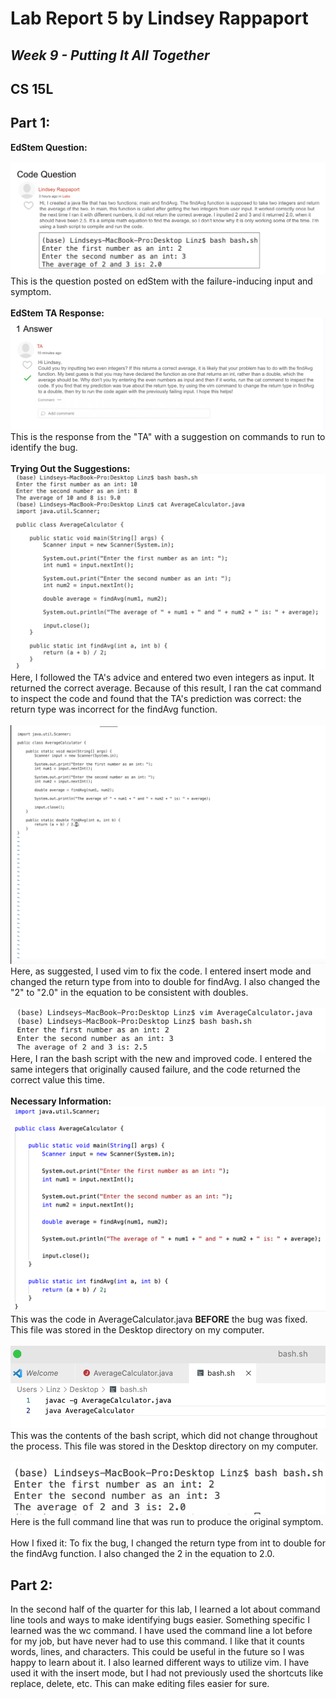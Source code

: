 # Lab Report 5 by Lindsey Rappaport
## *Week 9 - Putting It All Together*
## CS 15L

## **Part 1:** <br/>
**EdStem Question:** <br/> <br/>
![Image](edStemQ.png) <br/>
This is the question posted on edStem with the failure-inducing input and symptom.
<br/>
<br/>
**EdStem TA Response:** <br/>
![Image](edStemA.png) <br/>
This is the response from the "TA" with a suggestion on commands to run to identify the bug.
<br/>
<br/>
**Trying Out the Suggestions:** <br/>
![Image](firstTry.png) <br/>
Here, I followed the TA's advice and entered two even integers as input. It returned the correct average. Because of this result, I ran the cat command to inspect the code and found that the TA's prediction was correct: the return type was incorrect for the findAvg function.
<br/>
<br/>
![Image](vimFix.png) <br/>
Here, as suggested, I used vim to fix the code. I entered insert mode and changed the return type from into to double for findAvg. I also changed the "2" to "2.0" in the equation to be consistent with doubles.
<br/>
<br/>
![Image](fixed.png) <br/>
Here, I ran the bash script with the new and improved code. I entered the same integers that originally caused failure, and the code returned the correct value this time.
<br/>
<br/>
**Necessary Information:** <br/>
![Image](codeVS.png) <br/>
This was the code in AverageCalculator.java **BEFORE** the bug was fixed. This file was stored in the Desktop directory on my computer.
<br/>
<br/>
![Image](bash.png) <br/>
This was the contents of the bash script, which did not change throughout the process. This file was stored in the Desktop directory on my computer.
<br/>
<br/>
![Image](symptom.png) <br/>
Here is the full command line that was run to produce the original symptom. 
<br/>
<br/>
How I fixed it: To fix the bug, I changed the return type from int to double for the findAvg function. I also changed the 2 in the equation to 2.0.


## **Part 2:** <br/>
In the second half of the quarter for this lab, I learned a lot about command line tools and ways to make identifying bugs easier. Something specific I learned was the wc command. I have used the command line a lot before for my job, but have never had to use this command. I like that it counts words, lines, and characters. This could be useful in the future so I was happy to learn about it. I also learned different ways to utilize vim. I have used it with the insert mode, but I had not previously used the shortcuts like replace, delete, etc. This can make editing files easier for sure.
